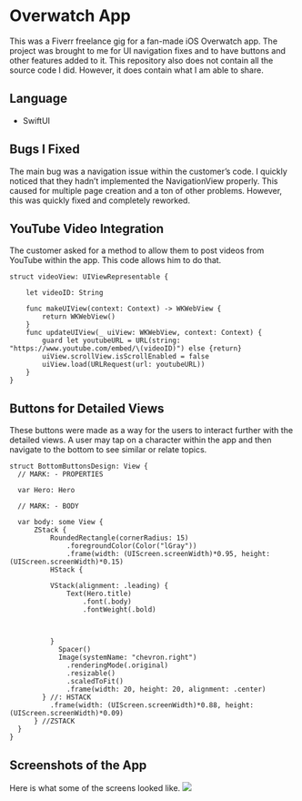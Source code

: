 # Overwatch App
This was a Fiverr freelance gig for a fan-made iOS Overwatch app. The project was brought to me for UI navigation fixes and to have buttons and other features added to it. This repository also does not contain all the source code I did. However, it does contain what I am able to share. 
## Language
-	SwiftUI
## Bugs I Fixed
The main bug was a navigation issue within the customer’s code. I quickly noticed that they hadn’t implemented the NavigationView properly. This caused for multiple page creation and a ton of other problems. However, this was quickly fixed and completely reworked. 
## YouTube Video Integration
The customer asked for a method to allow them to post videos from YouTube within the app. This code allows him to do that.
```
struct videoView: UIViewRepresentable {
   
    let videoID: String
    
    func makeUIView(context: Context) -> WKWebView {
        return WKWebView()
    }
    func updateUIView(_ uiView: WKWebView, context: Context) {
        guard let youtubeURL = URL(string: "https://www.youtube.com/embed/\(videoID)") else {return}
        uiView.scrollView.isScrollEnabled = false
        uiView.load(URLRequest(url: youtubeURL))
    }
}
```
## Buttons for Detailed Views
These buttons were made as a way for the users to interact further with the detailed views. A user may tap on a character within the app and then navigate to the bottom to see similar or relate topics. 
```
struct BottomButtonsDesign: View {
  // MARK: - PROPERTIES
  
  var Hero: Hero

  // MARK: - BODY

  var body: some View {
      ZStack {
          RoundedRectangle(cornerRadius: 15)
              .foregroundColor(Color("lGray"))
              .frame(width: (UIScreen.screenWidth)*0.95, height: (UIScreen.screenWidth)*0.15)
          HStack {
          
          VStack(alignment: .leading) {
              Text(Hero.title)
                  .font(.body)
                  .fontWeight(.bold)
                  
                  
            
          }
            Spacer()
            Image(systemName: "chevron.right")
              .renderingMode(.original)
              .resizable()
              .scaledToFit()
              .frame(width: 20, height: 20, alignment: .center)
        } //: HSTACK
          .frame(width: (UIScreen.screenWidth)*0.88, height: (UIScreen.screenWidth)*0.09)
      } //ZSTACK
  }
}
```
## Screenshots of the App
Here is what some of the screens looked like.
![](https://ianspresney.com/assets/img/overwatchapp.png)
